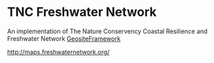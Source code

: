 TNC Freshwater Network
=====================

An implementation of The Nature Conservency Coastal Resilience and Freshwater Network [GeositeFramework](https://github.com/CoastalResilienceNetwork/GeositeFramework)


http://maps.freshwaternetwork.org/
